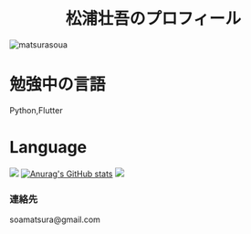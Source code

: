 <h1 align="center">松浦壮吾のプロフィール</h1>
<p align="left"> <img src="https://komarev.com/ghpvc/?username=matsurasoua&label=Profile%20views&color=0e75b6&style=flat" alt="matsurasoua" /> </p>

# 勉強中の言語 
Python,Flutter
# Language
<img src='https://github-readme-stats.vercel.app/api/top-langs/?username=matsurasoua&layout=compact&theme=dracula'></img>
[![Anurag's GitHub stats](https://github-readme-stats.vercel.app/api?username=matsurasoua)](https://github.com/anuraghazra/github-readme-stats&theme=dracula)
![](https://github-profile-summary-cards.vercel.app/api/cards/profile-details?username=matsurasoua&theme=dracula)

<h3>連絡先</h3>
soamatsura@gmail.com
